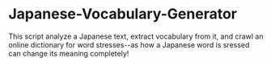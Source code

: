 # Japanese-Vocabulary-Generator

This script analyze a Japanese text, extract vocabulary from it, and crawl an online dictionary for word stresses--as how a Japanese word is sressed can change its meaning completely!
